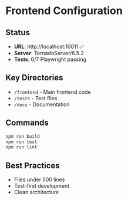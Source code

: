 # Frontend Configuration

## Status
- **URL**: http://localhost:10011 ✅
- **Server**: TornadoServer/6.5.2
- **Tests**: 6/7 Playwright passing

## Key Directories
- `/frontend` - Main frontend code
- `/tests` - Test files
- `/docs` - Documentation

## Commands
```bash
npm run build
npm run test
npm run lint
```

## Best Practices
- Files under 500 lines
- Test-first development
- Clean architecture